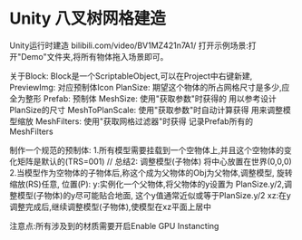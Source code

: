 # Unity 八叉树网格建造
Unity运行时建造
bilibili.com/video/BV1MZ421n7A1/
打开示例场景:打开"Demo"文件夹,将所有物体拖入场景即可。

关于Block:
 Block是一个ScriptableObject,可以在Project中右键新建,
 PreviewImg: 对应预制体Icon
 PlanSize: 期望这个物体的所占网格尺寸是多少,应全为整形
 Prefab: 预制体
 MeshSize: 使用"获取参数"时获得的 用以参考设计PlanSize的尺寸
 MeshToPlanScale: 使用"获取参数"时自动计算获得 用来调整模型缩放
 MeshFilters: 使用"获取网格过滤器"时获得 记录Prefab所有的MeshFilters

制作一个规范的预制体:
 1.所有模型需要挂载到一个空物体上,并且这个空物体的变化矩阵是默认的(TRS=001)
 // 总结2: 调整模型(子物体) 将中心放置在世界(0,0,0)
 2.当模型作为空物体的子物体后,称这个成为父物体的Obj为父物体,调整模型,
 	旋转缩放(RS)任意,
 	位置(P):
 		y:实例化一个父物体,将父物体的y设置为 PlanSize.y/2,调整模型(子物体)的y尽可能贴合地面, 这个y值通常近似或等于PlanSize.y/2
 		xz:在y调整完成后,继续调整模型(子物体),使模型在xz平面上居中

注意点:所有涉及到的材质需要开启Enable GPU Instancting
